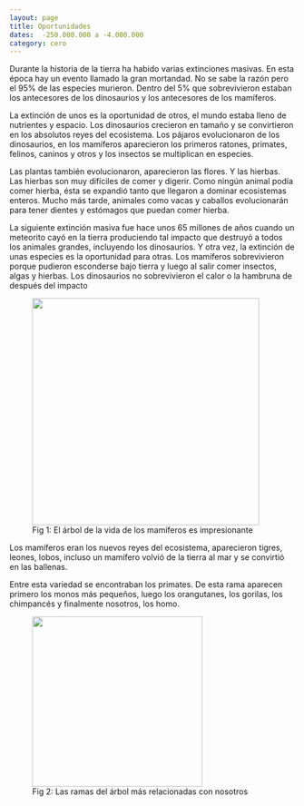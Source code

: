 ```yaml
---
layout: page
title: Oportunidades
dates:  -250.000.000 a -4.000.000
category: cero
---
```


Durante la historia de la tierra ha habido varias extinciones masivas. En esta época hay un evento llamado la gran mortandad. No se sabe la razón pero el 95% de las especies murieron. Dentro del 5% que sobrevivieron estaban los antecesores de los dinosaurios y los antecesores de los mamíferos.

La extinción de unos es la oportunidad de otros, el mundo estaba lleno de nutrientes y espacio. Los dinosaurios crecieron en tamaño y se convirtieron en los absolutos reyes del ecosistema. Los pájaros evolucionaron de los dinosaurios, en los mamíferos aparecieron los primeros ratones, primates, felinos, caninos y otros y los insectos se multiplican en especies.

Las plantas también evolucionaron, aparecieron las flores. Y las hierbas. Las hierbas son muy difíciles de comer y digerir. Como ningún animal podía comer hierba, ésta se expandió tanto que llegaron a dominar ecosistemas enteros. Mucho más tarde, animales como vacas y caballos evolucionarán para tener dientes y estómagos que puedan comer hierba.
 
La siguiente extinción masiva fue hace unos 65 millones de años cuando un meteorito cayó en la tierra produciendo tal impacto que destruyó a todos los animales grandes, incluyendo los dinosaurios. Y otra vez, la extinción de unas especies es la oportunidad para otras.
Los mamíferos sobrevivieron porque pudieron esconderse bajo tierra y luego al salir comer insectos, algas y hierbas. Los dinosaurios no sobrevivieron el calor o la hambruna de después del impacto

<figure>
    <img src="https://i.pinimg.com/originals/0c/4e/67/0c4e67af04fe2bb2dba1b093600f88bc.jpg" width="400" />
    <figcaption>Fig 1: El árbol de la vida de los mamíferos es impresionante</figcaption>
</figure>

Los mamíferos eran los nuevos reyes del ecosistema, aparecieron tigres, leones, lobos, incluso un mamífero volvió de la tierra al mar y se convirtió en las ballenas.

Entre esta variedad se encontraban los primates. De esta rama aparecen primero los monos más pequeños, luego los orangutanes, los gorilas, los chimpancés y finalmente nosotros, los homo.

<figure>
    <img src="http://conservenature.org/learn_about_wildlife/chimpanzees/taxonomy/great-apes1.jpg" width="300" />
    <figcaption>Fig 2: Las ramas del árbol más relacionadas con nosotros</figcaption>
</figure>

